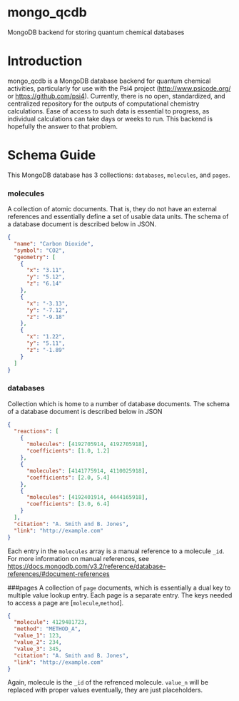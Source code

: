 # mongo_qcdb
MongoDB backend for storing quantum chemical databases

# Introduction
mongo_qcdb is a MongoDB database backend for quantum chemical activities, particularly for use with the Psi4 project (http://www.psicode.org/ or https://github.com/psi4). Currently, there is no open, standardized, and centralized repository for the outputs of computational chemistry calculations. Ease of access to such data is essential to progress, as individual calculations can take days or weeks to run. This backend is hopefully the answer to that problem.

# Schema Guide
This MongoDB database has 3 collections: `databases`, `molecules`, and `pages`.

### molecules
A collection of atomic documents. That is, they do not have an external references and essentially define a set of usable data units. The schema of a database document is described below in JSON.

```json
{
  "name": "Carbon Dioxide",
  "symbol": "CO2",
  "geometry": [
    {
      "x": "3.11",
      "y": "5.12",
      "z": "6.14"
    },
    {
      "x": "-3.13",
      "y": "-7.12",
      "z": "-9.18"
    },
    {
      "x": "1.22",
      "y": "5.11",
      "z": "-1.89"
    }
  ]
}
```

### databases
Collection which is home to a number of database documents. The schema of a database document is described below in JSON

```json
{
  "reactions": [
    {
      "molecules": [4192705914, 4192705918],
      "coefficients": [1.0, 1.2]
    },
    {
      "molecules": [4141775914, 4110025918],
      "coefficients": [2.0, 5.4]
    },
    {
      "molecules": [4192401914, 4444165918],
      "coefficients": [3.0, 6.4]
    }
  ],
  "citation": "A. Smith and B. Jones",
  "link": "http://example.com"
}
```

Each entry in the `molecules` array is a manual reference to a molecule `_id`. For more information on manual references, see https://docs.mongodb.com/v3.2/reference/database-references/#document-references

###pages
A collection of `page` documents, which is essentially a dual key to multiple value lookup entry. Each page is a separate entry. The keys needed to access a page are [`molecule`,`method`].

```json
{
  "molecule": 4129481723,
  "method": "METHOD_A",
  "value_1": 123,
  "value_2": 234,
  "value_3": 345,
  "citation": "A. Smith and B. Jones",
  "link": "http://example.com"
}
```
Again, molecule is the `_id` of the refrenced molecule. `value_n` will be replaced with proper values eventually, they are just placeholders.

